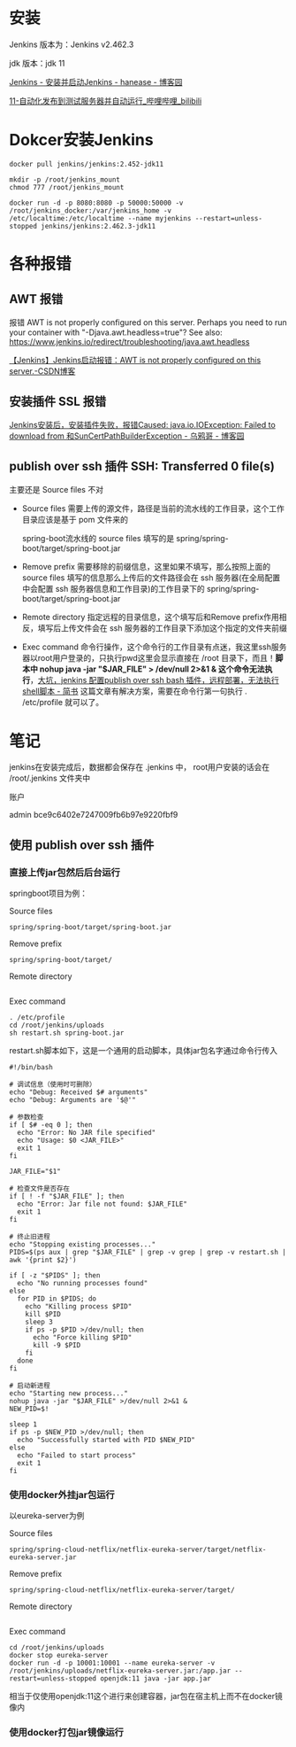 # 安装

Jenkins 版本为：Jenkins v2.462.3

jdk 版本：jdk 11

[Jenkins - 安装并启动Jenkins - hanease - 博客园](https://www.cnblogs.com/hanease/p/18677103)

[11-自动化发布到测试服务器并自动运行_哔哩哔哩_bilibili](https://www.bilibili.com/video/BV1bS4y1471A/?spm_id_from=333.1391.0.0&p=11&vd_source=8d7ce9dd45b35258ee11a3c3ce982ea9)



# Dokcer安装Jenkins

```
docker pull jenkins/jenkins:2.452-jdk11

mkdir -p /root/jenkins_mount
chmod 777 /root/jenkins_mount

docker run -d -p 8080:8080 -p 50000:50000 -v /root/jenkins_docker:/var/jenkins_home -v /etc/localtime:/etc/localtime --name myjenkins --restart=unless-stopped jenkins/jenkins:2.462.3-jdk11
```





# 各种报错

## AWT 报错

报错  AWT is not properly configured on this server. Perhaps you need to run your container with "-Djava.awt.headless=true"? See also: https://www.jenkins.io/redirect/troubleshooting/java.awt.headless

[【Jenkins】Jenkins启动报错：AWT is not properly configured on this server.-CSDN博客](https://blog.csdn.net/jiangjun_dao519/article/details/125620237)

## 安装插件 SSL 报错

[Jenkins安装后，安装插件失败，报错Caused: java.io.IOException: Failed to download from 和SunCertPathBuilderException - 乌鸦哥 - 博客园](https://www.cnblogs.com/crowbrother/p/13789230.html)

## publish over ssh 插件 SSH: Transferred 0 file(s)

主要还是 Source files 不对

- Source files 需要上传的源文件，路径是当前的流水线的工作目录，这个工作目录应该是基于 pom 文件来的

  spring-boot流水线的 source files 填写的是 spring/spring-boot/target/spring-boot.jar

- Remove prefix 需要移除的前缀信息，这里如果不填写，那么按照上面的 source files 填写的信息那么上传后的文件路径会在 ssh 服务器(在全局配置中会配置 ssh 服务器信息和工作目录)的工作目录下的 spring/spring-boot/target/spring-boot.jar 
- Remote directory 指定远程的目录信息，这个填写后和Remove prefix作用相反，填写后上传文件会在 ssh 服务器的工作目录下添加这个指定的文件夹前缀
- Exec command 命令行操作，这个命令行的工作目录有点迷，我这里ssh服务器以root用户登录的，只执行pwd这里会显示直接在 /root 目录下，而且！**脚本中 nohup java -jar "$JAR_FILE" > /dev/null 2>&1 & 这个命令无法执行**，[大坑，jenkins 配置publish over ssh bash 插件，远程部署，无法执行shell脚本 - 简书](https://www.jianshu.com/p/c06007175402) 这篇文章有解决方案，需要在命令行第一句执行 . /etc/profile 就可以了。



# **笔记**

jenkins在安装完成后，数据都会保存在 .jenkins 中， root用户安装的话会在 /root/.jenkins 文件夹中



账户

admin bce9c6402e7247009fb6b97e9220fbf9



## 使用 publish over  ssh 插件

### 直接上传jar包然后后台运行

springboot项目为例：

Source files

```
spring/spring-boot/target/spring-boot.jar
```

Remove prefix

```
spring/spring-boot/target/
```

Remote directory

```
```

Exec command

```
. /etc/profile
cd /root/jenkins/uploads
sh restart.sh spring-boot.jar
```



restart.sh脚本如下，这是一个通用的启动脚本，具体jar包名字通过命令行传入

```shell
#!/bin/bash

# 调试信息（使用时可删除）
echo "Debug: Received $# arguments"
echo "Debug: Arguments are '$@'"

# 参数检查
if [ $# -eq 0 ]; then
  echo "Error: No JAR file specified"
  echo "Usage: $0 <JAR_FILE>"
  exit 1
fi

JAR_FILE="$1"

# 检查文件是否存在
if [ ! -f "$JAR_FILE" ]; then
  echo "Error: Jar file not found: $JAR_FILE"
  exit 1
fi

# 终止旧进程
echo "Stopping existing processes..."
PIDS=$(ps aux | grep "$JAR_FILE" | grep -v grep | grep -v restart.sh | awk '{print $2}')

if [ -z "$PIDS" ]; then
  echo "No running processes found"
else
  for PID in $PIDS; do
    echo "Killing process $PID"
    kill $PID
    sleep 3
    if ps -p $PID >/dev/null; then
      echo "Force killing $PID"
      kill -9 $PID
    fi
  done
fi

# 启动新进程
echo "Starting new process..."
nohup java -jar "$JAR_FILE" >/dev/null 2>&1 &
NEW_PID=$!

sleep 1
if ps -p $NEW_PID >/dev/null; then
  echo "Successfully started with PID $NEW_PID"
else
  echo "Failed to start process"
  exit 1
fi
```



### 使用docker外挂jar包运行

以eureka-server为例

Source files

```
spring/spring-cloud-netflix/netflix-eureka-server/target/netflix-eureka-server.jar
```

Remove prefix

```
spring/spring-cloud-netflix/netflix-eureka-server/target/
```

Remote directory

```
```

Exec command

```
cd /root/jenkins/uploads
docker stop eureka-server
docker run -d -p 10001:10001 --name eureka-server -v /root/jenkins/uploads/netflix-eureka-server.jar:/app.jar --restart=unless-stopped openjdk:11 java -jar app.jar
```

相当于仅使用openjdk:11这个进行来创建容器，jar包在宿主机上而不在docker镜像内



### 使用docker打包jar镜像运行

